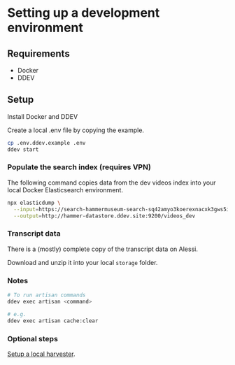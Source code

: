 # Setting up a development environment

## Requirements

- Docker
- DDEV

## Setup

Install Docker and DDEV

Create a local .env file by copying the example.

```sh
cp .env.ddev.example .env
ddev start
```

### Populate the search index (requires VPN)

The following command copies data from the dev videos index into your local Docker Elasticsearch environment.

```sh
npx elasticdump \
  --input=https://search-hammermuseum-search-sq42amyo3koerexnacxk3gws5i.us-west-1.es.amazonaws.com/videos_dev \
  --output=http://hammer-datastore.ddev.site:9200/videos_dev
```

### Transcript data

There is a (mostly) complete copy of the transcript data on Alessi.

Download and unzip it into your local `storage` folder.

### Notes

```sh
# To run artisan commands
ddev exec artisan <command>

# e.g.
ddev exec artisan cache:clear
```

### Optional steps

[Setup a local harvester](../harvester/README.md).
